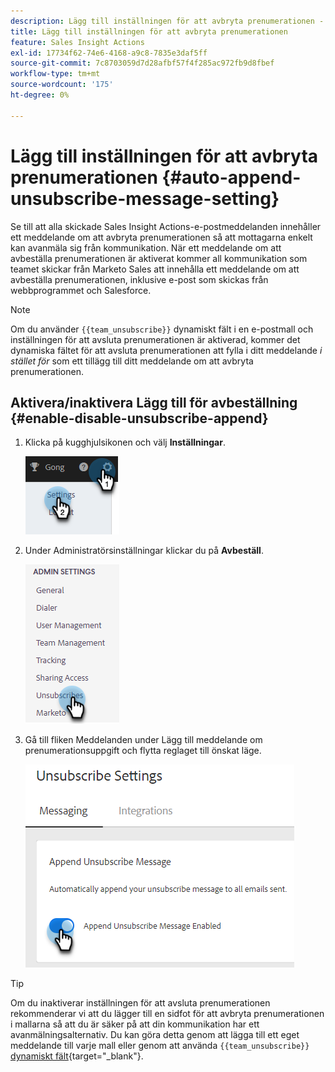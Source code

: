 ```yaml
---
description: Lägg till inställningen för att avbryta prenumerationen - Marketo Docs - Produktdokumentation
title: Lägg till inställningen för att avbryta prenumerationen
feature: Sales Insight Actions
exl-id: 17734f62-74e6-4168-a9c8-7835e3daf5ff
source-git-commit: 7c8703059d7d28afbf57f4f285ac972fb9d8fbef
workflow-type: tm+mt
source-wordcount: '175'
ht-degree: 0%

---
```


# Lägg till inställningen för att avbryta prenumerationen {#auto-append-unsubscribe-message-setting}

Se till att alla skickade Sales Insight Actions-e-postmeddelanden innehåller ett meddelande om att avbryta prenumerationen så att mottagarna enkelt kan avanmäla sig från kommunikation. När ett meddelande om att avbeställa prenumerationen är aktiverat kommer all kommunikation som teamet skickar från Marketo Sales att innehålla ett meddelande om att avbeställa prenumerationen, inklusive e-post som skickas från webbprogrammet och Salesforce.

>[!NOTE]
>
>Om du använder `{{team_unsubscribe}}` dynamiskt fält i en e-postmall och inställningen för att avsluta prenumerationen är aktiverad, kommer det dynamiska fältet för att avsluta prenumerationen att fylla i ditt meddelande _i stället för_ som ett tillägg till ditt meddelande om att avbryta prenumerationen.

## Aktivera/inaktivera Lägg till för avbeställning {#enable-disable-unsubscribe-append}

1. Klicka på kugghjulsikonen och välj **Inställningar**.

   ![](assets/auto-append-unsubscribe-message-setting-1.png)

1. Under Administratörsinställningar klickar du på **Avbeställ**.

   ![](assets/auto-append-unsubscribe-message-setting-2.png)

1. Gå till fliken Meddelanden under Lägg till meddelande om prenumerationsuppgift och flytta reglaget till önskat läge.

   ![](assets/auto-append-unsubscribe-message-setting-3.png)

>[!TIP]
>
>Om du inaktiverar inställningen för att avsluta prenumerationen rekommenderar vi att du lägger till en sidfot för att avbryta prenumerationen i mallarna så att du är säker på att din kommunikation har ett avanmälningsalternativ. Du kan göra detta genom att lägga till ett eget meddelande till varje mall eller genom att använda `{{team_unsubscribe}}` [dynamiskt fält](/help/marketo/product-docs/marketo-sales-insight/actions/templates/dynamic-fields.md){target="_blank"}.
